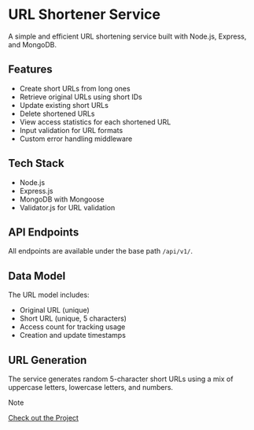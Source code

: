 # URL Shortener Service

A simple and efficient URL shortening service built with Node.js, Express, and MongoDB.

## Features

- Create short URLs from long ones
- Retrieve original URLs using short IDs
- Update existing short URLs
- Delete shortened URLs
- View access statistics for each shortened URL
- Input validation for URL formats
- Custom error handling middleware

## Tech Stack

- Node.js
- Express.js
- MongoDB with Mongoose
- Validator.js for URL validation

## API Endpoints

All endpoints are available under the base path `/api/v1/`.

## Data Model

The URL model includes:
- Original URL (unique)
- Short URL (unique, 5 characters)
- Access count for tracking usage
- Creation and update timestamps

## URL Generation

The service generates random 5-character short URLs using a mix of uppercase letters, lowercase letters, and numbers.

>[!NOTE]
>[Check out the Project](https://roadmap.sh/projects/url-shortening-service)
